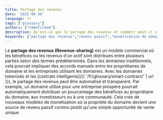 ```yaml
---
title: Partage des revenus
date: '2025-06-30'
language: fr
tags: ["glossary"]
authors: ["namefiteam"]
description: Qu'est-ce que le partage des revenus et comment peut-il s'appliquer à la monétisation de domaine ?
keywords: ["partage des revenus","revenu passif","monétisation de domaine","distribution des profits","contrats intelligents"]
---
```



Le **partage des revenus (Revenue-sharing)** est un modèle commercial où les bénéfices ou les revenus d'un actif sont distribués entre plusieurs parties selon des termes prédéterminés. Dans les domaines traditionnels, cela pourrait impliquer des accords manuels entre les propriétaires de domaine et les entreprises utilisant les domaines. Avec les domaines tokenisés et les [contrats intelligents]({{ '/fr/glossary/smart-contract/' | url }}), le partage des revenus peut être automatisé et transparent. Par exemple, un domaine utilisé pour une entreprise prospère pourrait automatiquement distribuer un pourcentage des bénéfices au propriétaire du domaine, aux investisseurs ou à une communauté. Cela crée de nouveaux modèles de monétisation où la propriété du domaine devient une source de revenu passif continu plutôt qu'une simple opportunité de vente unique.